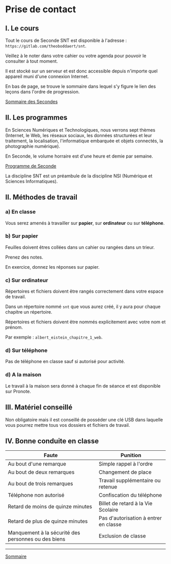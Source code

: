 # Prise de contact

## I. Le cours

Tout le cours de Seconde SNT est disponible à l'adresse : `https://gitlab.com/theoboddaert/snt`.

Veillez à le noter dans votre cahier ou votre agenda pour pouvoir le consulter à tout moment.

Il est stocké sur un serveur et est donc accessible depuis n'importe quel appareil muni d'une connexion Internet.

En bas de page, se trouve le sommaire dans lequel s'y figure le lien des leçons dans l'ordre de progression.

[Sommaire des Secondes](./../../seconde/)

## II. Les programmes

En Sciences Numériques et Technologiques, nous verrons sept thèmes (Internet, le Web, les réseaux sociaux, les données structurées et leur traitement, la localisation, l'informatique embarquée et objets connectés, la photographie numérique).

En Seconde, le volume horraire est d'une heure et demie par semaine.

[Programme de Seconde](https://cache.media.education.gouv.fr/file/SP1-MEN-22-1-2019/08/5/spe641_annexe_1063085.pdf)

La discipline SNT est un préambule de la discipline NSI (Numérique et Sciences Informatiques).

## II. Méthodes de travail

### a) En classe

Vous serez amenés à travailler sur **papier**, sur **ordinateur** ou sur **téléphone**.

### b) Sur papier

Feuilles doivent êtres collées dans un cahier ou rangées dans un trieur.

Prenez des notes.

En exercice, donnez les réponses sur papier.

### c) Sur ordinateur

Répertoires et fichiers doivent être rangés correctement dans votre espace de travail.

Dans un répertoire nommé `snt` que vous aurez créé, il y aura pour chaque chapitre un répertoire.

Répertoires et fichiers doivent être nommés explicitement avec votre nom et prénom.

Par exemple : `albert_eistein_chapitre_1_web`.

### d) Sur téléphone

Pas de téléphone en classe sauf si autorisé pour activité.

### d) A la maison

Le travail à la maison sera donné à chaque fin de séance et est disponible sur Pronote.

## III. Matériel conseillé

Non obligatoire mais il est conseillé de posséder une clé USB dans laquelle vous pourrez mettre tous vos dossiers et fichiers de travail.

## IV. Bonne conduite en classe

| Faute | Punition |
| --- | --- |
| Au bout d'une remarque | Simple rappel à l'ordre |
| Au bout de deux remarques | Changement de place |
| Au bout de trois remarques | Travail supplémentaire ou retenue |
| Téléphone non autorisé | Confiscation du téléphone |
| Retard de moins de quinze minutes | Billet de retard à la Vie Scolaire |
| Retard de plus de quinze minutes | Pas d'autorisation à entrer en classe |
| Manquement à la sécurité des personnes ou des biens | Exclusion de classe |


________________

[Sommaire](./../../seconde/)